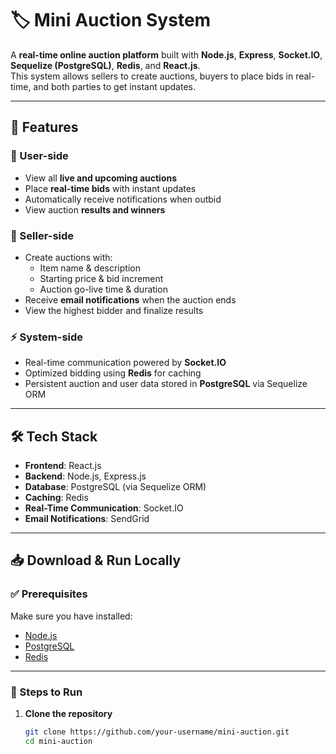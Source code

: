 # 🏷️ Mini Auction System

A **real-time online auction platform** built with **Node.js**, **Express**, **Socket.IO**, **Sequelize (PostgreSQL)**, **Redis**, and **React.js**.  
This system allows sellers to create auctions, buyers to place bids in real-time, and both parties to get instant updates.

---

## 🚀 Features

### 👤 User-side
- View all **live and upcoming auctions**  
- Place **real-time bids** with instant updates  
- Automatically receive notifications when outbid  
- View auction **results and winners**  

### 🛒 Seller-side
- Create auctions with:
  - Item name & description
  - Starting price & bid increment
  - Auction go-live time & duration
- Receive **email notifications** when the auction ends
- View the highest bidder and finalize results  

### ⚡ System-side
- Real-time communication powered by **Socket.IO**
- Optimized bidding using **Redis** for caching
- Persistent auction and user data stored in **PostgreSQL** via Sequelize ORM

---

## 🛠️ Tech Stack
- **Frontend**: React.js  
- **Backend**: Node.js, Express.js  
- **Database**: PostgreSQL (via Sequelize ORM)  
- **Caching**: Redis  
- **Real-Time Communication**: Socket.IO  
- **Email Notifications**: SendGrid  

---

## 📥 Download & Run Locally

### ✅ Prerequisites
Make sure you have installed:
- [Node.js](https://nodejs.org/)
- [PostgreSQL](https://www.postgresql.org/)
- [Redis](https://redis.io/)

---

### 📌 Steps to Run

1. **Clone the repository**
   ```bash
   git clone https://github.com/your-username/mini-auction.git
   cd mini-auction
